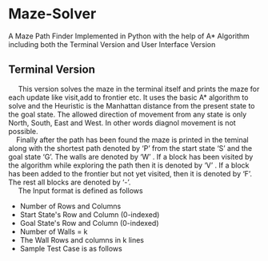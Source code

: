 # Maze-Solver
A Maze Path Finder Implemented in Python with the help of A* Algorithm including both the Terminal Version and User Interface Version
## Terminal Version
<p>
&nbsp;&nbsp;&nbsp;&nbsp;
This version solves the maze in the terminal itself and prints the maze for each update like visit,add to frontier etc. It uses the basic A* algorithm to solve and the Heuristic is the Manhattan distance from the present state to the goal state. The allowed direction of movement from any state is only North, South, East and West. In other words diagnol movement is not possible.
<br>
&nbsp;&nbsp;&nbsp;&nbsp;Finally after the path has been found the maze is printed in the teminal along with the shortest path denoted by ‘P’ from the start state ‘S’ and the goal state ‘G’. The walls are denoted by ‘W’ . If a block has been visited by the algorithm while exploring the path then it is denoted by ‘V’ . If a block has been added to the frontier but not yet visited, then it is denoted by ‘F’. The rest all blocks are denoted by ‘-’. 
<br>
&nbsp;&nbsp;&nbsp;&nbsp;
The Input format is defined as follows
<ul>
<li> Number of Rows and Columns </li>
<li> Start State's Row and Column (0-indexed) </li>
<li> Goal State's Row and Column (0-indexed) </li>
<li> Number of Walls = k </li>
<li> The Wall Rows and columns in k lines </li>
<li> Sample Test Case is as follows </li>
</ul>


</p>
